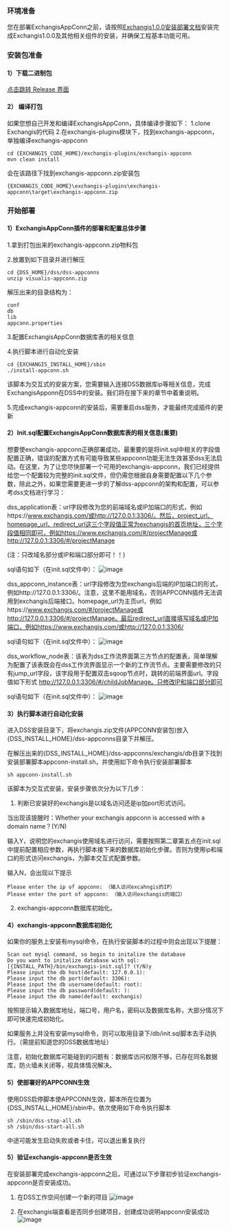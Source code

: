 ### 环境准备
您在部署ExchangisAppConn之前，请按照[Exchangis1.0.0安装部署文档](https://github.com/WeDataSphere/Exchangis/blob/dev-1.0.0-rc/docs/zh_CN/ch1/exchangis_deploy_cn.md)安装完成Exchangis1.0.0及其他相关组件的安装，并确保工程基本功能可用。

### 安装包准备
#### 1）下载二进制包
[点击跳转 Release 界面](https://github.com/WeBankFinTech/Exchangis/releases)
#### 2） 编译打包
如果您想自己开发和编译ExchangisAppConn，具体编译步骤如下：
1.clone Exchangis的代码
2.在exchangis-plugins模块下，找到exchangis-appconn，单独编译exchangis-appconn
```
cd {EXCHANGIS_CODE_HOME}/exchangis-plugins/exchangis-appconn
mvn clean install
```
会在该路径下找到exchangis-appconn.zip安装包
```
{EXCHANGIS_CODE_HOME}\exchangis-plugins\exchangis-appconn\target\exchangis-appconn.zip
```

### 开始部署
#### 1）ExchangisAppConn插件的部署和配置总体步骤
1.拿到打包出来的exchangis-appconn.zip物料包

2.放置到如下目录并进行解压
```
cd {DSS_HOME}/dss/dss-appconns
unzip visualis-appconn.zip
```
解压出来的目录结构为：
```
conf
db
lib
appconn.properties
```
3.配置ExchangisAppConn数据库表的相关信息

4.执行脚本进行自动化安装
```
cd {EXCHANGIS_INSTALL_HOME}/sbin
./install-appconn.sh
```
该脚本为交互式的安装方案，您需要输入连接DSS数据库ip等相关信息，完成ExchangisApponn在DSS中的安装。我们将在接下来的章节中着重说明。

5.完成exchangis-appconn的安装后，需要重启dss服务，才能最终完成插件的更新

#### 2）Init.sql配置ExchangisAppConn数据库表的相关信息(重要)
想要使exchangis-appconn正确部署成功，最重要的是将init.sql中相关的字段值配置正确，错误的配置方式有可能导致某些appconn功能无法生效甚至dss无法启动。在这里，为了让您尽快部署一个可用的exchangis-appconn，我们已经提供给您一个配置较为完整的init.sql文件，但仍需您根据自身需要配置以下几个参数，除此之外，如果您需要更进一步的了解dss-appconn的架构和配置，可以参考dss文档进行学习：

dss_application表：url字段修改为您的前端域名或IP加端口的形式，例如https://www.exchangis.com/或http://127.0.0.1:3306/。然后，project_url、homepage_url、redirect_url这三个字段值正常为exchangis的首页地址，三个字段值相同即可，例如https://www.exchangis.com/#/projectManage或http://127.0.0.1:3306/#/projectManage

(注：只改域名部分或IP和端口部分即可！！)

sql语句如下（在init.sql文件中）：
![image](https://user-images.githubusercontent.com/27387830/169785874-a9b87fd4-6846-4186-acd3-f3db91f64d79.png)


dss_appconn_instance表：url字段修改为您exchangis后端的IP加端口的形式，例如http://127.0.0.1:3306/。注意，这里不能用域名，否则APPCONN插件无法调用到exchangis后端接口。homepage_url为主页url，例如https://www.exchangis.com/#/projectManage或http://127.0.0.1:3306/#/projectManage。最后redirect_url直接填写域名或IP加端口，例如https://www.exchangis.com/或http://127.0.0.1:3306/

sql语句如下（在init.sql文件中）：
![image](https://user-images.githubusercontent.com/27387830/169786001-5151adac-7b2c-498a-bec4-f0b7f6e8a1e9.png)

dss_workflow_node表：该表为dss工作流界面第三方节点的配置表，简单理解为配置了该表既会在dss工作流界面显示一个新的工作流节点。主要需要修改的只有jump_url字段，该字段用于配置双击sqoop节点时，跳转的前端界面url。字段值如下形式
http://127.0.0.1:3306/#/childJobManage。只修改IP和端口部分即可

sql语句如下（在init.sql文件中）：
![image](https://user-images.githubusercontent.com/27387830/169786065-1391cf24-f88c-4f47-9a26-3d810fbafa22.png)

#### 3）执行脚本进行自动化安装
进入DSS安装目录下，将exchangis.zip文件(APPCONN安装包)放入{DSS_INSTALL_HOME}/dss-appconns目录下并解压。

在解压出来的{DSS_INSTALL_HOME}/dss-appconns/exchangis/db目录下找到安装部署脚本appconn-install.sh，并使用如下命令执行安装部署脚本

```
sh appconn-install.sh
```

该脚本为交互式安装，安装步骤依次分为以下几步：
1.	判断已安装好的exchangis是以域名访问还是ip加port形式访问。

当出现该提醒时：Whether your exchangis appconn is accessed with a domain name？(Y/N)

输入Y，说明您的exchangis使用域名进行访问，需要按照第二章第五点在init.sql中提前配置相应参数，再执行脚本接下来的数据库初始化步骤。否则为使用ip和端口的形式访问exchangis，为脚本交互式配置参数。

输入N，会出现以下提示

```
Please enter the ip of appconn: （输入访问excahngis的IP）
Please enter the port of appconn: （输入访问exchangis的端口）
```

2.	exchangis-appconn数据库初始化。


#### 4）exchangis-appconn数据库初始化
如果你的服务上安装有mysql命令，在执行安装脚本的过程中则会出现以下提醒：
```
Scan out mysql command, so begin to initalize the database
Do you want to initalize database with sql: [{INSTALL_PATH}/bin/exchangis-init.sql]? (Y/N)y
Please input the db host(default: 127.0.0.1): 
Please input the db port(default: 3306): 
Please input the db username(default: root): 
Please input the db password(default: ): 
Please input the db name(default: exchangis)
```
按照提示输入数据库地址，端口号，用户名，密码以及数据库名称，大部分情况下即可快速完成初始化。

如果服务上并没有安装mysql命令，则可以取用目录下/db/init.sql脚本去手动执行。（需提前知道您的DSS数据库地址）

注意，初始化数据库可能碰到的问题有：数据库访问权限不够，已存在同名数据库，防火墙未关闭等，视具体情况解决。


#### 5）使部署好的APPCONN生效
使用DSS启停脚本使APPCONN生效，脚本所在位置为{DSS_INSTALL_HOME}/sbin中，依次使用如下命令执行脚本
```
sh /sbin/dss-stop-all.sh
sh /sbin/dss-start-all.sh
```
中途可能发生启动失败或者卡住，可以退出重复执行

#### 5）验证exchangis-appconn是否生效
在安装部署完成exchangis-appconn之后，可通过以下步骤初步验证exchangis-appconn是否安装成功。
1.	在DSS工作空间创建一个新的项目
![image](https://user-images.githubusercontent.com/27387830/169782142-b2fc2633-e605-4553-9433-67756135a6f1.png)

2.	在exchangis端查看是否同步创建项目，创建成功说明appconn安装成功
![image](https://user-images.githubusercontent.com/27387830/169782337-678f2df0-080a-495a-b59f-a98c5a427cf8.png)



